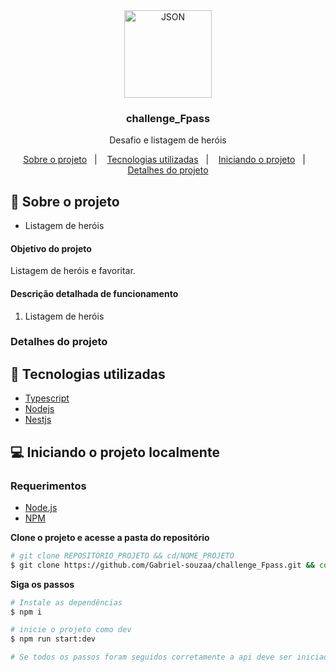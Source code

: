 <div align="center">
	 <img alt="JSON" align="center" src="https://i0.wp.com/cloud.estacaonerd.com/wp-content/uploads/2019/03/14122530/marvel.jpg?fit=2560%2C1440&ssl=1" width="140px">
</div>

<div align="center">
  <h3>
    challenge_Fpass
  </h3>

  <p>
  Desafio e listagem de heróis
  <p>
    <a href="#-sobre-o-projeto">Sobre o projeto</a>&nbsp;&nbsp;&nbsp;|&nbsp;&nbsp;&nbsp;
    <a href="#-tecnologias-utilizadas"> Tecnologias utilizadas</a>&nbsp;&nbsp;&nbsp;|&nbsp;&nbsp;&nbsp;
    <a href="#-iniciando-o-projeto">Iniciando o projeto</a>&nbsp;&nbsp;&nbsp;|&nbsp;&nbsp;&nbsp;
    <a href="#-detalhes-do-projeto">Detalhes do projeto</a>
  </p>

</div>

## 📘 Sobre o projeto

- <p>Listagem de heróis</p>

#### Objetivo do projeto

Listagem de heróis e favoritar.

#### Descrição detalhada de funcionamento

1. Listagem de heróis

### Detalhes do projeto

## 🚀 Tecnologias utilizadas

- [Typescript](https://www.typescriptlang.org)
- [Nodejs](https://nodejs.org/en/ 'Nodejs')
- [Nestjs](https://nestjs.com/ 'Nestjs')
## 💻 Iniciando o projeto localmente

### Requerimentos

- [Node.js](https://nodejs.org/en/)
- [NPM](https://www.npmjs.com/)

**Clone o projeto e acesse a pasta do repositório**

```bash
# git clone REPOSITÓRIO_PROJETO && cd/NOME_PROJETO
$ git clone https://github.com/Gabriel-souzaa/challenge_Fpass.git && cd challenge_Fpass
```

**Siga os passos**

```bash
# Instale as dependências
$ npm i

# inicie o projeto como dev
$ npm run start:dev

# Se todos os passos foram seguidos corretamente a api deve ser iniciada
```
